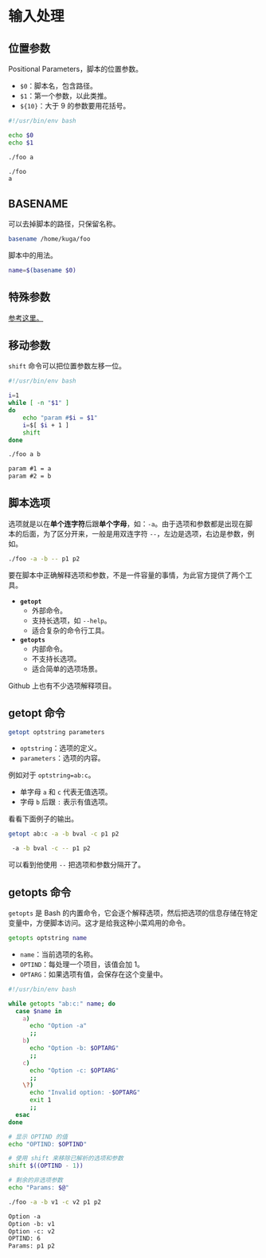 # 输入处理

## 位置参数

Positional Parameters，脚本的位置参数。

* `$0`：脚本名，包含路径。
* `$1`：第一个参数，以此类推。
* `${10}`：大于 9 的参数要用花括号。

```bash
#!/usr/bin/env bash

echo $0
echo $1
```

```bash
./foo a
```

```bash
./foo
a
```

## BASENAME

可以去掉脚本的路径，只保留名称。

```bash
basename /home/kuga/foo
```

脚本中的用法。

```bash
name=$(basename $0)
```

## 特殊参数

[参考这里。](te-shu-can-shu.md)

## 移动参数

`shift` 命令可以把位置参数左移一位。

```bash
#!/usr/bin/env bash

i=1
while [ -n "$1" ]
do
    echo "param #$i = $1"
    i=$[ $i + 1 ]
    shift
done
```

```bash
./foo a b
```

```txt
param #1 = a
param #2 = b
```

## 脚本选项

选项就是以在**单个连字符**后跟**单个字母**，如：`-a`。由于选项和参数都是出现在脚本的后面，为了区分开来，一般是用双连字符 `--`，左边是选项，右边是参数，例如。

```bash
./foo -a -b -- p1 p2
```

要在脚本中正确解释选项和参数，不是一件容量的事情，为此官方提供了两个工具。

* **`getopt`**
  * 外部命令。
  * 支持长选项，如 `--help`。
  * 适合复杂的命令行工具。
* **`getopts`**
  * 内部命令。
  * 不支持长选项。
  * 适合简单的选项场景。

Github 上也有不少选项解释项目。

## getopt 命令

```bash
getopt optstring parameters
```

* `optstring`：选项的定义。
* `parameters`：选项的内容。

例如对于 `optstring=ab:c`。

* 单字母 `a` 和 `c` 代表无值选项。
* 字母 `b` 后跟 `:` 表示有值选项。

看看下面例子的输出。

```bash
getopt ab:c -a -b bval -c p1 p2
```

```bash
 -a -b bval -c -- p1 p2
```

可以看到他使用 `--` 把选项和参数分隔开了。

## getopts 命令

`getopts` 是 Bash 的内置命令，它会逐个解释选项，然后把选项的信息存储在特定变量中，方便脚本访问。这才是给我这种小菜鸡用的命令。

```bash
getopts optstring name
```

* `name`：当前选项的名称。
* `OPTIND`：每处理一个项目，该值会加 1。
* `OPTARG`：如果选项有值，会保存在这个变量中。

```bash
#!/usr/bin/env bash

while getopts "ab:c:" name; do
  case $name in
    a)
      echo "Option -a"
      ;;
    b)
      echo "Option -b: $OPTARG"
      ;;
    c)
      echo "Option -c: $OPTARG"
      ;;
    \?)
      echo "Invalid option: -$OPTARG"
      exit 1
      ;;
  esac
done

# 显示 OPTIND 的值
echo "OPTIND: $OPTIND"

# 使用 shift 来移除已解析的选项和参数
shift $((OPTIND - 1))

# 剩余的非选项参数
echo "Params: $@"
```

```bash
./foo -a -b v1 -c v2 p1 p2
```

```txt
Option -a
Option -b: v1
Option -c: v2
OPTIND: 6
Params: p1 p2
```
